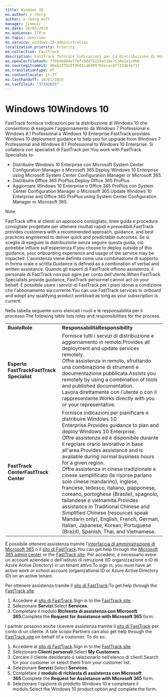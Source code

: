 ```yaml
---
title: Windows 10
ms.author: v-rberg
author: v-rberg-msft
manager: jimmuir
ms.date: 10/02/2019
ms.audience: ITPro
ms.topic: overview
ms.service: windows-10-administration
localization_priority: Priority
ms.collection: FastTrack
description: FastTrack fornisce indicazioni per la distribuzione di Windows 10 che consentono di eseguire l'aggiornamento da Windows 7 Professional e Windows 8.1 Professional a Windows 10 Enterprise.
ms.openlocfilehash: ffbbde094e77bfc5ddf6155a318e7534e2a1c666
ms.sourcegitcommit: 06eb1378c0f3601ca6909765ecacbff23db7e71f
ms.translationtype: HT
ms.contentlocale: it-IT
ms.lasthandoff: 10/01/2019
ms.locfileid: "37342655"
---
```

# <a name="windows-10"></a><span data-ttu-id="7a383-103">Windows 10</span><span class="sxs-lookup"><span data-stu-id="7a383-103">Windows 10</span></span>

<span data-ttu-id="7a383-104">FastTrack fornisce indicazioni per la distribuzione di Windows 10 che consentono di eseguire l'aggiornamento da Windows 7 Professional e Windows 8.1 Professional a Windows 10 Enterprise.</span><span class="sxs-lookup"><span data-stu-id="7a383-104">FastTrack provides Windows 10 deployment guidance to help you for upgrade from Windows 7 Professional and Windows 8.1 Professional to Windows 10 Enterprise.</span></span> <span data-ttu-id="7a383-105">Si collabora con specialisti di FastTrack per:</span><span class="sxs-lookup"><span data-stu-id="7a383-105">You work with FastTrack Specialists to:</span></span>

- <span data-ttu-id="7a383-106">Distribuire Windows 10 Enterprise con Microsoft System Center Configuration Manager o Microsoft 365.</span><span class="sxs-lookup"><span data-stu-id="7a383-106">Deploy Windows 10 Enterprise using Microsoft System Center Configuration Manager or Microsoft 365.</span></span>
- <span data-ttu-id="7a383-107">Distribuire Office 365 ProPlus.</span><span class="sxs-lookup"><span data-stu-id="7a383-107">Deploy Office 365 ProPlus</span></span> 
- <span data-ttu-id="7a383-108">Aggiornare Windows 10 Enterprise e Office 365 ProPlus con System Center Configuration Manager o Microsoft 365.</span><span class="sxs-lookup"><span data-stu-id="7a383-108">Update Windows 10 Enterprise and Office 365 ProPlus using System Center Configuration Manager or Microsoft 365.</span></span>
  
> [!NOTE]
> <span data-ttu-id="7a383-109">FastTrack offre ai clienti un approccio consigliato, linee guida e procedure consigliate progettate per ottenere risultati rapidi e prevedibili.</span><span class="sxs-lookup"><span data-stu-id="7a383-109">FastTrack provides customers with a recommended approach, guidance, and best practices engineered to deliver quick and predictable outcomes.</span></span> <span data-ttu-id="7a383-110">Se si sceglie di eseguire la distribuzione senza seguire questa guida, ciò potrebbe influire sull'esperienza.</span><span class="sxs-lookup"><span data-stu-id="7a383-110">If you choose to deploy outside of this guidance, your onboarding experience and usage of the service may be impacted.</span></span> <span data-ttu-id="7a383-111">L'assistenza viene definita come una combinazione di supporto in forma orale e scritta.</span><span class="sxs-lookup"><span data-stu-id="7a383-111">Guidance is defined as a combination of verbal and written assistance.</span></span> <span data-ttu-id="7a383-112">Quando gli esperti di FastTrack offrono assistenza, il personale di FastTrack non può agire per conto dell'utente.</span><span class="sxs-lookup"><span data-stu-id="7a383-112">When FastTrack Specialists provide guidance, FastTrack personnel cannot act on your behalf.</span></span> <span data-ttu-id="7a383-113">È possibile usare i servizi di FastTrack per i piani idonei a condizione che l'abbonamento sia corrente.</span><span class="sxs-lookup"><span data-stu-id="7a383-113">You can use FastTrack services to onboard and adopt any qualifying product workload as long as your subscription is current.</span></span>  
    
<span data-ttu-id="7a383-114">Nella tabella seguente sono elencati i ruoli e le responsabilità per il processo.</span><span class="sxs-lookup"><span data-stu-id="7a383-114">The following table lists roles and responsibilities for the process.</span></span>

|||
|:-----|:-----|
|<span data-ttu-id="7a383-115">**Ruolo**</span><span class="sxs-lookup"><span data-stu-id="7a383-115">**Role**</span></span> <br/> |<span data-ttu-id="7a383-116">**Responsabilità**</span><span class="sxs-lookup"><span data-stu-id="7a383-116">**Responsibility**</span></span> <br/> |
|<span data-ttu-id="7a383-117">**Esperto FastTrack**</span><span class="sxs-lookup"><span data-stu-id="7a383-117">**FastTrack Specialist**</span></span> <br/> |<span data-ttu-id="7a383-118">Fornisce tutti i servizi di distribuzione e aggiornamento in remoto.</span><span class="sxs-lookup"><span data-stu-id="7a383-118">Provides all deployment and update services remotely.</span></span>  <br/> <span data-ttu-id="7a383-119">Offre assistenza in remoto, sfruttando una combinazione di strumenti e documentazione pubblicata.</span><span class="sxs-lookup"><span data-stu-id="7a383-119">Assists you remotely by using a combination of tools and published documentation.</span></span> <br/> <span data-ttu-id="7a383-120">Lavora direttamente con l'utente o con il rappresentante.</span><span class="sxs-lookup"><span data-stu-id="7a383-120">Works directly with you or your representative.</span></span>|
|<span data-ttu-id="7a383-121">**FastTrack Center**</span><span class="sxs-lookup"><span data-stu-id="7a383-121">**FastTrack Center**</span></span>  <br/> |<span data-ttu-id="7a383-122">Fornisce indicazioni per pianificare e distribuire Windows 10 Enterprise.</span><span class="sxs-lookup"><span data-stu-id="7a383-122">Provides guidance to plan and deploy Windows 10 Enterprise.</span></span>   <br/> <span data-ttu-id="7a383-123">Offre assistenza ed è disponibile durante il regolare orario lavorativo in base all'area.</span><span class="sxs-lookup"><span data-stu-id="7a383-123">Provides assistance and is available during normal business hours for a given region.</span></span> <br/> <span data-ttu-id="7a383-124">Offre assistenza in cinese tradizionale e cinese semplificato (le risorse parlano solo cinese mandarino), inglese, francese, tedesco, italiano, giapponese, coreano, portoghese (Brasile), spagnolo, tailandese e vietnamita.</span><span class="sxs-lookup"><span data-stu-id="7a383-124">Provides assistance in Traditional Chinese and Simplified Chinese (resources speak Mandarin only), English, French, German, Italian, Japanese, Korean, Portuguese (Brazil), Spanish, Thai, and Vietnamese.</span></span>|
 
<span data-ttu-id="7a383-125">È possibile ottenere assistenza tramite l'[interfaccia di amministrazione di Microsoft 365](https://go.microsoft.com/fwlink/?linkid=2032704) o il [sito di FastTrack](https://go.microsoft.com/fwlink/?linkid=780698).</span><span class="sxs-lookup"><span data-stu-id="7a383-125">You can get help through the [Microsoft 365 admin center](https://go.microsoft.com/fwlink/?linkid=2032704) or the [FastTrack site](https://go.microsoft.com/fwlink/?linkid=780698).</span></span> <span data-ttu-id="7a383-126">Per accedere, è necessario avere un account aziendale o dell'istituto di istruzione (ID organizzazione o ID di Azure Active Directory) in un tenant attivo.</span><span class="sxs-lookup"><span data-stu-id="7a383-126">To sign in, you must have an active work or school account (organizational ID or Azure Active Directory ID) on an active tenant.</span></span> 

<span data-ttu-id="7a383-127">Per ottenere assistenza tramite il [sito di FastTrack](https://go.microsoft.com/fwlink/?linkid=780698):</span><span class="sxs-lookup"><span data-stu-id="7a383-127">To get help through the [FastTrack site](https://go.microsoft.com/fwlink/?linkid=780698):</span></span> 
1.  <span data-ttu-id="7a383-128">Accedere al [sito di FastTrack](https://go.microsoft.com/fwlink/?linkid=780698).</span><span class="sxs-lookup"><span data-stu-id="7a383-128">Sign in to the [FastTrack site](https://go.microsoft.com/fwlink/?linkid=780698).</span></span> 
2.  <span data-ttu-id="7a383-129">Selezionare **Servizi**.</span><span class="sxs-lookup"><span data-stu-id="7a383-129">Select **Services**.</span></span>
3.  <span data-ttu-id="7a383-130">Completare il modulo **Richiesta di assistenza con Microsoft 365**.</span><span class="sxs-lookup"><span data-stu-id="7a383-130">Complete the **Request for Assistance with Microsoft 365** form.</span></span>
  
<span data-ttu-id="7a383-p104">I partner possono anche ricevere assistenza tramite il [sito di FastTrack](https://go.microsoft.com/fwlink/?linkid=780698) per conto di un cliente. A tale scopo:</span><span class="sxs-lookup"><span data-stu-id="7a383-p104">Partners can also get help through the [FastTrack site](https://go.microsoft.com/fwlink/?linkid=780698) on behalf of a customer. To do so:</span></span>
1.  <span data-ttu-id="7a383-133">Accedere al [sito di FastTrack](https://go.microsoft.com/fwlink/?linkid=780698).</span><span class="sxs-lookup"><span data-stu-id="7a383-133">Sign in to the [FastTrack site](https://go.microsoft.com/fwlink/?linkid=780698).</span></span> 
2.  <span data-ttu-id="7a383-134">Selezionare **Clienti personali**.</span><span class="sxs-lookup"><span data-stu-id="7a383-134">Select **My Customers**.</span></span>
3.  <span data-ttu-id="7a383-135">Cercare il cliente desiderato o selezionarlo nell'elenco di clienti.</span><span class="sxs-lookup"><span data-stu-id="7a383-135">Search for your customer or select them from your customer list.</span></span>
4.  <span data-ttu-id="7a383-136">Selezionare **Servizi**.</span><span class="sxs-lookup"><span data-stu-id="7a383-136">Select **Services**.</span></span>
5.  <span data-ttu-id="7a383-137">Completare il **modulo di richiesta di assistenza con Microsoft 365**.</span><span class="sxs-lookup"><span data-stu-id="7a383-137">Complete the **Request for Assistance with Microsoft 365** form.</span></span>
6.  <span data-ttu-id="7a383-138">Selezionare l'opzione di prodotto Windows 10 e completare il modulo.</span><span class="sxs-lookup"><span data-stu-id="7a383-138">Select the Windows 10 product option and complete the form.</span></span>
 